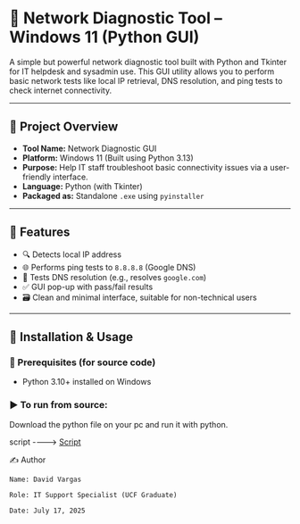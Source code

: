 # 🧰 Network Diagnostic Tool – Windows 11 (Python GUI)

A simple but powerful network diagnostic tool built with Python and Tkinter for IT helpdesk and sysadmin use. This GUI utility allows you to perform basic network tests like local IP retrieval, DNS resolution, and ping tests to check internet connectivity.

---

## 📌 Project Overview

- **Tool Name:** Network Diagnostic GUI  
- **Platform:** Windows 11 (Built using Python 3.13)  
- **Purpose:** Help IT staff troubleshoot basic connectivity issues via a user-friendly interface.  
- **Language:** Python (with Tkinter)  
- **Packaged as:** Standalone `.exe` using `pyinstaller`

---

## 🎯 Features

- 🔍 Detects local IP address
- 🌐 Performs ping tests to `8.8.8.8` (Google DNS)
- 🧠 Tests DNS resolution (e.g., resolves `google.com`)
- ✅ GUI pop-up with pass/fail results
- 🗃️ Clean and minimal interface, suitable for non-technical users
---

## 🚀 Installation & Usage

### 🔧 Prerequisites (for source code)

- Python 3.10+ installed on Windows
  
### ▶️ To run from source:
Download the python file on your pc and run it with python.

script ----> [Script](scripts/connectivity_check_tool.py)

✍️ Author

    Name: David Vargas

    Role: IT Support Specialist (UCF Graduate)

    Date: July 17, 2025
    

